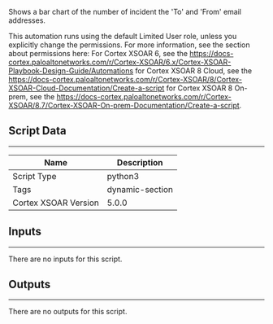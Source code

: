 Shows a bar chart of the number of incident the 'To' and 'From' email addresses.

This automation runs using the default Limited User role, unless you explicitly change the permissions.
For more information, see the section about permissions here:
For Cortex XSOAR 6, see the <https://docs-cortex.paloaltonetworks.com/r/Cortex-XSOAR/6.x/Cortex-XSOAR-Playbook-Design-Guide/Automations> for Cortex XSOAR 8 Cloud, see the <https://docs-cortex.paloaltonetworks.com/r/Cortex-XSOAR/8/Cortex-XSOAR-Cloud-Documentation/Create-a-script> for Cortex XSOAR 8 On-prem, see the <https://docs-cortex.paloaltonetworks.com/r/Cortex-XSOAR/8.7/Cortex-XSOAR-On-prem-Documentation/Create-a-script>.

## Script Data

---

| **Name** | **Description** |
| --- | --- |
| Script Type | python3 |
| Tags | dynamic-section |
| Cortex XSOAR Version | 5.0.0 |

## Inputs

---
There are no inputs for this script.

## Outputs

---
There are no outputs for this script.
